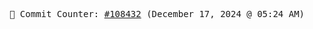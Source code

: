 <p align="center">
    <samp>
        📮 Commit Counter: <a href="https://github.com/Javascript-void0/Javascript-void0/commits/main">#108432</a> (December 17, 2024 @ 05:24 AM)
    </samp>
</p>